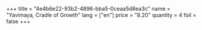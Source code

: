 +++
title = "4e4b6e22-93b2-4896-bba5-0ceaa5d8ea3c"
name = "Yavimaya, Cradle of Growth"
lang = ["en"]
price = "8.20"
quantity = 4
foil = false
+++
